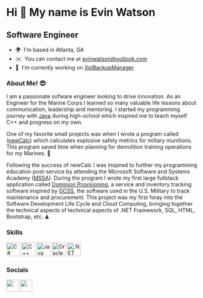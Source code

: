 Hi 👋 My name is Evin Watson
============================

Software Engineer
-----------------

* 🌍  I'm based in Atlanta, GA
* ✉️  You can contact me at [evinwatson@outlook.com](mailto:evinwatson@outlook.com)
* 🚀  I'm currently working on [XplBackupManager](http://https://github.com/EvinRWatson/XplBackupManager)

### About Me! 😎

I am a passionate sofware engineer looking to drive innovation. As an Engineer for the Marine Corps I learned so many valuable life lessons about communication, leadership and mentoring. I started my programming journey with [Java](https://github.com/EvinRWatson/Java-Archive) during high-school which inspired me to teach myself C++ and progress on my own.

One of my favorite small projects was when I wrote a program called ([newCalc](https://github.com/EvinRWatson/newCalc)) which calculates explosive safety metrics for miltary munitions. This program saved time when planning for demolition training operations for my Marines. 🎇

Following the success of newCalc I was inspired to further my programming education post-service by attending the Microsoft Software and Systems Academy ([MSSA](https://military.microsoft.com/programs/microsoft-software-systems-academy/)). During the program I wrote my first large fullstack application called [Dominion Provisioning](https://github.com/EvinRWatson/DominionProvisioning), a service and inventory tracking software inspired by [GCSS](https://en.wikipedia.org/wiki/Global_Combat_Support_System), the software used in the U.S. Military to track maintenance and procurement. This project was my first foray into the Software Development Life Cycle and Cloud Computing, bringing together the technical aspects of technical aspects of .NET Framework, SQL, HTML, Bootstrap, etc. ♟

### Skills

<p align="left">
<a href="https://docs.microsoft.com/en-us/dotnet/csharp/" target="_blank" rel="noreferrer"><img src="https://raw.githubusercontent.com/danielcranney/readme-generator/main/public/icons/skills/csharp-colored.svg" width="36" height="36" alt="C#" /></a>
<a href="https://docs.microsoft.com/en-us/cpp/?view=msvc-170" target="_blank" rel="noreferrer"><img src="https://raw.githubusercontent.com/danielcranney/readme-generator/main/public/icons/skills/cplusplus-colored.svg" width="36" height="36" alt="C++" /></a>
<a href="https://www.oracle.com/java/" target="_blank" rel="noreferrer"><img src="https://raw.githubusercontent.com/danielcranney/readme-generator/main/public/icons/skills/java-colored.svg" width="36" height="36" alt="Java" /></a>
<a href="https://www.oracle.com/uk/index.html" target="_blank" rel="noreferrer"><img src="https://raw.githubusercontent.com/danielcranney/readme-generator/main/public/icons/skills/oracle-colored.svg" width="36" height="36" alt="Oracle" /></a>
<a href="https://dotnet.microsoft.com/en-us/" target="_blank" rel="noreferrer"><img src="https://raw.githubusercontent.com/danielcranney/readme-generator/main/public/icons/skills/dot-net-colored.svg" width="36" height="36" alt=".NET" /></a>
</p>


### Socials

<p align="left"> <a href="https://www.github.com/EvinRWatson" target="_blank" rel="noreferrer"><img src="https://raw.githubusercontent.com/danielcranney/readme-generator/main/public/icons/socials/github.svg" width="32" height="32" /></a> <a href="https://www.linkedin.com/in/evinwatson" target="_blank" rel="noreferrer"><img src="https://raw.githubusercontent.com/danielcranney/readme-generator/main/public/icons/socials/linkedin.svg" width="32" height="32" /></a></p>
